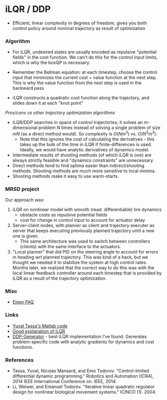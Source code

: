 # iLQR / DDP

* Efficient, linear complexity in degrees of freedom, gives you both control policy around nominal trajectory as result of optimization

### Algorithm

* For iLQR, undesired states are usually encoded as repulsive "potential fields" in the cost function. We can't do this for the control input limits, which is why the boxQP is necessary.

* Remember the Bellman equation: at each timestep, choose the control input that minimizes the current cost + value function at the next step. This is why the value function from the next step is used in the backward pass

* iLQR constructs a quadratic cost function along the trajectory, and slides down it at each "knot point"

_Pros/cons vs other trajectory optimization algorithms_

* iLQR/DDP searches in space of control trajectories; it solves an $m$-dimensional problem $N$ times instead of solving a single problem of size $mN$ (as a direct method would). So complexity is $O(Nm^3)$ vs. $O(N^3m^3)$.
    * Note that this ignores the cost of calculating the derivatives - this takes up the bulk of the time in iLQR if finite-differences is used. Ideally, we would have analytic derivatives of dynamics model.
* Intermediate results of shooting methods (of which iLQR is one) are always strictly feasible and "dynamics constraints" are unnecessary.
* Direct methods tend to find optima easier than indirect/shooting methods. Shooting methods are much more sensitive to local minima.
* Shooting methods make it easy to use warm-starts.

### MRSD project

Our approach was:

1. iLQR on nonlinear model with smooth (read: differentiable) tire dynamics
    * obstacle costs as repulsive potential fields
    * cost for change in control input to account for actuator delay
2. Server-client nodes, with planner as client and trajectory executer as server that keeps executing previously planned trajectory until a new one is given.
    * This same architecture was used to switch between controllers (clients) with the same interface to the actuators.
3. "Local planner" that did PID on the steering angle to account for errors in heading wrt planned trajectory. This was kind of a hack, but we thought we needed it to stabilize the system at high control rates. Months later, we realized that the correct way to do this was with the local linear feedback controller around each timestep that is provided by iLQR as a result of the trajectory optimization.

### Misc

* [Eigen FAQ](http://eigen.tuxfamily.org/index.php?title=FAQ)

### Links

* [Yuval Tassa's Matlab code](https://www.mathworks.com/matlabcentral/fileexchange/52069-ilqg-ddp-trajectory-optimization)
* [Good explanation of iLQR](https://studywolf.wordpress.com/2016/02/03/the-iterative-linear-quadratic-regulator-method/)
* [DDP-Generator](https://github.com/jgeisler0303/DDP-Generator) - best iLQR implementation I've found. Generates problem-specific code with analytic gradients for dynamics and cost functions.

### References

* Tassa, Yuval, Nicolas Mansard, and Emo Todorov. "Control-limited differential dynamic programming." Robotics and Automation (ICRA), 2014 IEEE International Conference on. IEEE, 2014.
* Li, Weiwei, and Emanuel Todorov. "Iterative linear quadratic regulator design for nonlinear biological movement systems." ICINCO (1). 2004.
